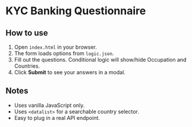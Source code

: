 # KYC Banking Questionnaire

## How to use
1. Open `index.html` in your browser.
2. The form loads options from `logic.json`.
3. Fill out the questions. Conditional logic will show/hide Occupation and Countries.
4. Click **Submit** to see your answers in a modal.

## Notes
- Uses vanilla JavaScript only.
- Uses `<datalist>` for a searchable country selector.
- Easy to plug in a real API endpoint.
